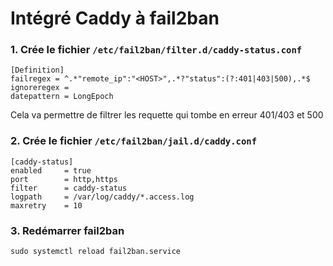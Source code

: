 # Intégré Caddy à fail2ban

### 1. Crée le fichier `/etc/fail2ban/filter.d/caddy-status.conf`

```
[Definition]
failregex = ^.*"remote_ip":"<HOST>",.*?"status":(?:401|403|500),.*$
ignoreregex =
datepattern = LongEpoch
```

Cela va permettre de filtrer les requette qui tombe en erreur 401/403 et 500

### 2. Crée le fichier `/etc/fail2ban/jail.d/caddy.conf`

```
[caddy-status]
enabled     = true
port        = http,https
filter      = caddy-status
logpath     = /var/log/caddy/*.access.log
maxretry    = 10
```

### 3. Redémarrer fail2ban

```
sudo systemctl reload fail2ban.service
```
